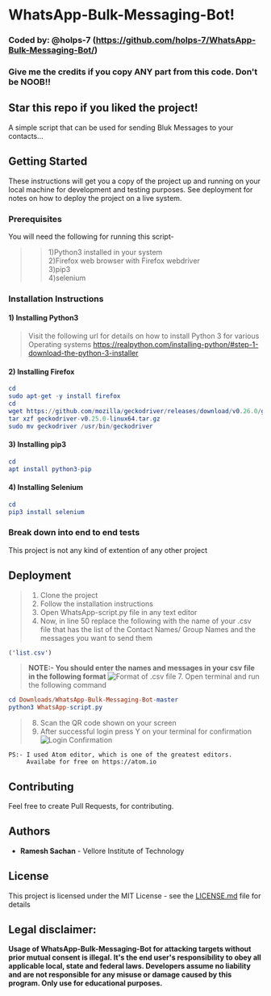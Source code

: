 # WhatsApp-Bulk-Messaging-Bot!
### Coded by: @holps-7 (https://github.com/holps-7/WhatsApp-Bulk-Messaging-Bot/)
### Give me the credits if you copy ANY part from this code. Don't be NOOB!!
## Star this repo if you liked the project!

A simple script that can be used for sending Bluk Messages to your contacts...


## Getting Started

These instructions will get you a copy of the project up and running on your local machine for development and testing purposes. See deployment for notes on how to deploy the project on a live system.



### Prerequisites

You will need the following for running this script-<br/>
>>1)Python3 installed in your system<br/>
>>2)Firefox web browser with Firefox webdriver<br/>
>>3)pip3<br/>
>>4)selenium<br/>



### Installation Instructions

#### 1) Installing Python3
>Visit the following url for details on how to install Python 3 for various Operating systems https://realpython.com/installing-python/#step-1-download-the-python-3-installer


#### 2) Installing Firefox
```elm
cd
sudo apt-get -y install firefox
cd
wget https://github.com/mozilla/geckodriver/releases/download/v0.26.0/geckodriver-v0.26.0-linux64.tar.gz
tar xzf geckodriver-v0.25.0-linux64.tar.gz
sudo mv geckodriver /usr/bin/geckodriver
```


#### 3) Installing pip3
```elm
cd
apt install python3-pip
```


#### 4) Installing Selenium
```elm
cd
pip3 install selenium
```



### Break down into end to end tests

This project is not any kind of extention of any other project



## Deployment

>1. Clone the project<br/>
>2. Follow the installation instructions<br/>
>3. Open WhatsApp-script.py file in any text editor<br/>
>4. Now, in line 50 replace the following with the name of your .csv file that has the list of the Contact Names/ Group Names and the messages you want to send them
```elm
('list.csv')
```
>**NOTE:- You should enter the names and messages in your csv file in the following format**
![Format of .csv file](https://github.com/holps-7/WhatsApp-Bulk-Messaging-Bot/blob/master/Screenshots/csv.png?raw=true)
>7. Open terminal and run the following command<br/>
```elm
cd Downloads/WhatsApp-Bulk-Messaging-Bot-master
python3 WhatsApp-script.py
```
>8. Scan the QR code shown on your screen
>9. After successful login press Y on your terminal for confirmation
![Login Confirmation](https://github.com/holps-7/WhatsApp-Bulk-Messaging-Bot/blob/master/Screenshots/login%20confirmation.png?raw=true)

    PS:- I used Atom editor, which is one of the greatest editors.
         Availabe for free on https://atom.io

## Contributing

Feel free to create Pull Requests, for contributing.


## Authors

  * **Ramesh Sachan** - Vellore Institute of Technology

## License

This project is licensed under the MIT License - see the [LICENSE.md](LICENSE.md) file for details



## Legal disclaimer:

**Usage of WhatsApp-Bulk-Messaging-Bot for attacking targets without prior mutual consent is illegal. It's the end user's responsibility to obey all applicable local, state and federal laws. Developers assume no liability and are not responsible for any misuse or damage caused by this program. Only use for educational purposes.**
